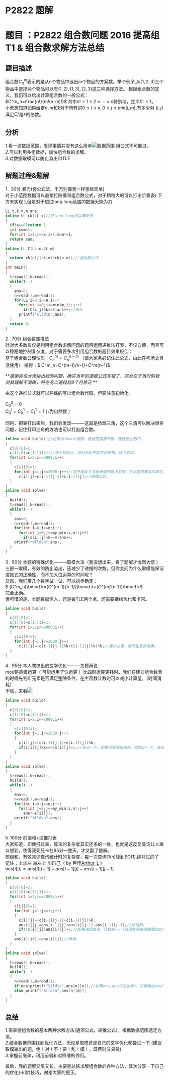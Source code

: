 # P2822 题解

# 题目 ：P2822 组合数问题 2016 提高组 T1 & 组合数求解方法总结
## 题目描述  
组合数$C^m_n$表示的是从n个物品中选出m个物品的方案数。举个例子,从$(1,2,3)$三个物品中选择两个物品可以有$(1,2),(1,3),(2,3)$这三种选择方法。
根据组合数的定义，我们可以给出计算组合数的一般公式：  
$C^m_n=\frac{n!}{m!(n-m)!}$
其中$n!=1\times2\times\cdots\times n$特别地，定义$0!=1$。  
小葱想知道如果给定$n,m$和$k$对于所有的$0≤i≤n,0≤j≤min(i,m)$,有多少对 $(i,j)$满足$C_i^j$是$k$的倍数。 
## 分析
_1_.看一波数据范围，发现事情并没有这么简单![数据范围](https://cdn.luogu.com.cn/upload/pic/3457.png)
用公式不可能过。  
_2_.可以利用多组数据，加快组合数的求解。  
_3_.对数据取模可以防止溢出和TLE  
## 解题过程&题解
$1$ . $30$分 暴力(套公式法，千万别像我一样思维简单)  
对于小范围数据可以直接打阶乘和组合数公式，对于稍稍大的可以打出阶乘表( 下方未实现 ),但是对于超过long long范围的数据无能为力
```cpp
LL t,k,n,m,ans;
inline LL ck(LL x)//开long long可以算更多
{
  if(x==0)return 1;
  int sum=1;
  for(int i=1;i<=x;i++)sum*=i;
  return sum;
}
inline LL C(LL n,LL m)
{
  return ck(n)/(ck(m)*ck(n-m));//组合数公式
}
int main()
{
  t=read(),k=read();
  while(t--)
  {
    ans=0;
    n=read(),m=read();
    for(LL i=0;i<=n;i++)
      for(int j=0;j<=min(m,i);j++)
        if(C(i,j)%k==0)ans++;//统计
      printf("%lld\n",ans);
  }
  return 0;
}
```
$2$ . $70$分 组合数递推法    
针对大多数仅仅是利用组合数求解问题的题目运用递推法打表，不仅方便，而且可以稳稳地控制复杂度，对于需要多次引用组合数的题目效果极佳：  
基于组合数公理性质：$C^m_n=C^{n-m}_n$ （请大家务必记住此公式，由此在考场上灵活使用）
推得：$ C^m_n=C^{m-1}_{n-1}+C^m_{n-1}$  
 
   **_感谢各位大佬指出我的问题，确实当年的递推公式写错了，完全在于当时的我对其理解不清晰，特在高二退役后8个月修正_  **
 
由这个递推公式就可以熟练的写出组合数代码，但要注意初始化:   

$C^0_0=0$  
$C^i_0=C^1_0=C^1_1=1$   ( $i$为自然数 )  

同时，把表打出来后，我们会发现———这就是杨辉三角，这个三角可以解决很多问题，记住打印三角的方法也可以打出组合数。
```cpp
inline void build()//记得加入main函数，数组范围要开够，我就是在此RE。
{
  c[0][0]=1;
  c[1][0]=c[1][1]=1;//如上初始化，绝对绝对不能忘记或错，结合常识。
  for(int i=2;i<=2000;i++)
  {
    c[i][0]=1;
    for(int j=1;j<=2000;j++)//这不是此方法能承受的最大范围，打出题目要求的即可。
      c[i][j]=c[i-1][j-1]+c[i-1][j];//递推公式。
  }
}
inline void solve()
{
  build();
  t=read(),k=read();
  while(t--)
  {
    ans=0;
    n=read(),m=read();
    for(int i=0;i<=n;i++)
      for(int j=0;j<=my_min(i,m);j++)
        if(c[i][j]%k==0)ans++;
    printf("%lld\n",ans);
  }
}
```
$3$  . 90分 本题的特殊优化———取模大法（我没想出来，看了题解才恍然大悟 ）  
三部一取模，有效的防止溢出，还减少了递推的次数，但你会问为什么取模能保证递推式的正确性，而不加大位运算的时间呢？   
显然，我们带几个数字试一试，可以初步确定：  
$ (C^m_n)\bmod k=(C^{m-1}_{n-1})\bmod k+(C^{m}_{n-1})\bmod k$  
完全正确。  
但可惜的是，本题数据惊人，还是会TLE两个点，还需要继续优化和卡常。
```cpp
inline void build()
{
  c[0][0]=1;
  c[1][0]=c[1][1]=1;
  for(int i=2;i<=2000;i++)
  {
    c[i][0]=1;
    for(int j=1;j<=2000;j++)
      c[i][j]=(c[i-1][j-1]%k+c[i-1][j]%k)%k;//重中之重，绝不能盲目地模。
  }
}
```
$4$  . 95分 本人瞎搞出的玄学优化———先模再说  
$mod$是高级运算（ 可能运用了位运算 ）比四则运算更耗时。我们在建立组合数表的时候先判断元素是否满足整除条件，在主函数计数时可以减小计算量。（时间消耗）  
不信，来看![](http://m.qpic.cn/psb?/80c76f18-4372-4a40-bc51-07add1310ee4/KQcrWgRlrnXxlEeWBxT6MLnCCz1dc*w8mX6rNUI4X*o!/b/dAgBAAAAAAAA&bo=YwBhAAAAAAADByA!&rf=viewer_4)
```cpp
inline void build()
{
  c[0][0]=1;
  c[1][0]=c[1][1]=1;
  for(int i=2;i<=2000;i++)
  {
    c[i][0]=1;
    for(int j=1;j<=2000;j++)
    {
      c[i][j]=(c[i-1][j-1]+c[i-1][j])%k;
      if(c[i][j]%k==0)s[i][j]=1;//先记一下，如果已经满足条件，就标记一下，省去了更多的计算。
    }
  }
}
inline void solve()
{
  t=read(),k=read();
  build();
  while(t--)
  {
    ans=0;
    n=read(),m=read();
    for(int i=0;i<=n;i++)
      for(int j=0;j<=my_min(i,m);j++)
        ans+=s[i][j];
    printf("%lld\n",ans);
  }
}
```
$5$  .$100$分  前缀和+递推打表  
大家知道，即使打过表，算法的复杂度其实还多的一维，也就是这反复查询让人难以想到，使得我死死卡在95分一整天，才又翻了题解。  
前缀和，有效减少查询统计时的复杂度，每一次查询$O(n)$降到$O(1),绝对过的了  
记住：上加左 减左上 加自己（ by 巨佬[Arthur_L](https://www.luogu.org/blog/user42796/solution-p2822) )  
$ans[i][j]=ans[i][j-1]+ans[i-1][j]-ans[i-1][j-1]$
```cpp
inline void build()
{
  c[0][0]=1;
  c[1][0]=c[1][1]=1;
  for(int i=2;i<=2000;i++)
  {
    c[i][0]=1;
    for(int j=1;j<=i;j++)
    {
      c[i][j]=(c[i-1][j-1]+c[i-1][j])%k;
      ans[i][j]=ans[i-1][j]+ans[i][j-1]-ans[i-1][j-1];//前缀和。
      if(!c[i][j])ans[i][j]++;//如果满足结论，计数加一。(有没有感觉很像我的玄学优化）
    }
    ans[i][i+1]=ans[i][i];//继承。
  }
}
inline void solve()
{
  t=read(),k=read();
  build();
  while(t--)
  {
    n=read(),m=read();
    if(m>n)printf("%lld\n",ans[n][n]);//如果m>n,ans只会达到n，只需输出ans[n,n]就可以了。
    else printf("%lld\n",ans[n][m]);
  }
}
```
## 总结
_1_.需掌握组合数的基本两种求解方法(通项公式，递推公式），根据数据范围选定方法。  
_2_.结合数据范围找到优化方法，无论是取模还是自己的玄学优化都尝试一下.(建议取模输出的题，绝！对！不！要！乱！模！，既费时又易错)  
_3_.掌握前缀和，利用前缀和对降维的作用。 

最后，我的题解又臭又长，主要是总结求解组合数的各种方法，其次分享一下自己的优化(卡常)技巧，谢谢大家的更正。
